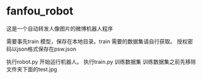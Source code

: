 # fanfou_robot
这是一个自动转发人像图片的微博机器人程序

需要事先train 模型，保存在本地目录。train 需要的数据集请自行获取。
授权密码以json格式保存在psw.json

执行robot.py 开始运行机器人。
执行train.py 训练数据集
训练数据集之前先移除文件夹下面的test.jpg
